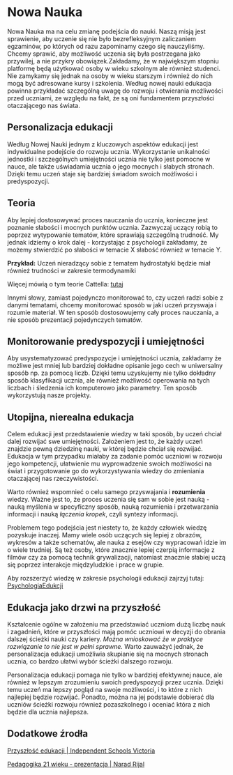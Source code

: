 # Nowa Nauka

Nowa Nauka ma na celu zmianę podejścia do nauki. Naszą misją jest sprawienie, aby uczenie się nie było bezrefleksyjnym zaliczaniem egzaminów, po których od razu zapominamy czego się nauczyliśmy. Chcemy sprawić, aby możliwość uczenia się była postrzegana jako przywilej, a nie przykry obowiązek.Zakładamy, że w największym stopniu platformę będą użytkować osoby w wieku szkolnym ale również studenci. Nie zamykamy się jednak na osoby w wieku starszym i również do nich mogą być adresowane kursy i szkolenia. Według nowej nauki edukacja powinna przykładać szczególną uwagę do rozwoju i otwierania możliwości przed uczniami, ze względu na fakt, że są oni fundamentem przyszłości otaczającego nas świata.

## Personalizacja edukacji

Według Nowej Nauki jednym z kluczowych aspektów edukacji jest indywidualne podejście do rozwoju ucznia. Wykorzystanie unikalności jednostki i szczególnych umiejętności ucznia nie tylko jest pomocne w nauce, ale także uświadamia ucznia o jego mocnych i słabych stronach. Dzięki temu uczeń staje się bardziej świadom swoich możliwości i predyspozycji. 

## Teoria

Aby lepiej dostosowywać proces nauczania do ucznia, konieczne jest poznanie  słabości i mocnych punktów ucznia. Zazwyczaj uczący robią to poprzez wytypowanie tematów, które sprawiają szczególną trudność. My jednak idziemy o krok dalej - korzystając z psychologii zakładamy, że możemy stwierdzić po słabości w temacie X słabość również w temacie Y. 

**Przykład:** Uczeń nieradzący sobie z tematem hydrostatyki będzie miał również trudności w zakresie termodynamiki

Więcej mówią o tym teorie Cattella: [tutaj](https://en.wikipedia.org/wiki/Fluid_and_crystallized_intelligence)

Innymi słowy, zamiast pojedynczo monitorować to, czy uczeń radzi sobie z danymi tematami, chcemy monitorować sposób w jaki uczeń przyswaja i rozumie materiał. W ten sposób dostosowujemy cały proces nauczania, a nie sposób prezentacji pojedynczych tematów.

## Monitorowanie predyspozycji i umiejętności

Aby usystematyzować predyspozycje i umiejętności ucznia, zakładamy że możliwe jest mniej lub bardziej dokładne opisanie jego cech w uniwersalny sposób np. za pomocą liczb. Dzięki temu uzyskujemy nie tylko dokładny sposób klasyfikacji ucznia, ale również możliwość operowania na tych liczbach i śledzenia ich komputerowo jako parametry. Ten sposób wykorzystują nasze projekty.

## Utopijna, nierealna edukacja

Celem edukacji jest przedstawienie wiedzy w taki sposób, by uczeń chciał dalej rozwijać swe umiejętności. Założeniem jest to, że każdy uczeń znajdzie pewną dziedzinę nauki, w której będzie chciał się rozwijać. Edukacja w tym przypadku miałaby za zadanie pomóc uczniowi w rozwoju jego kompetencji, ułatwienie mu wyprowadzenie swoich możliwości na świat i przygotowanie go do wykorzystywania wiedzy do zmieniania otaczającej nas rzeczywistości.

Warto również wspomnieć o celu samego przyswajania i **rozumienia** wiedzy. Ważne jest to, że proces uczenia się sam w sobie jest nauką - nauką myślenia w specyficzny sposób, nauką rozumienia i przetwarzania informacji i nauką *łączenia kropek*, czyli syntezy informacji.

Problemem tego podejścia jest niestety to, że każdy człowiek wiedzę pozyskuje inaczej. Mamy wiele osób uczących się lepiej z obrazów, wykresów a także schematów, ale nauka z esejów czy wypracowań idzie im o wiele trudniej. Są też osoby, które znacznie lepiej czerpią informacje z filmów czy za pomocą technik grywalizacji, natomiast znacznie słabiej uczą się poprzez interakcje międzyludzkie i prace w grupie.

Aby rozszerzyć wiedzę w zakresie psychologii edukacji zajrzyj tutaj: [PsychologiaEdukcji](PsychologiaEdukacji.md)

## Edukacja jako drzwi na przyszłość

Kształcenie ogólne w założeniu ma przedstawiać uczniom dużą liczbę nauk i zagadnień, które w przyszłości mają pomóc uczniowi w decyzji do obrania dalszej ścieżki nauki czy kariery. *Można wnioskować że w praktyce rozwiązanie to nie jest w pełni sprawne.* Warto zauważyć jednak, że personalizacja edukacji umożliwia skupianie się na mocnych stronach ucznia, co bardzo ułatwi wybór ścieżki dalszego rozwoju.

Personalizacja edukacji pomaga nie tylko w bardziej efektywnej nauce, ale również w lepszym zrozumieniu swoich predyspozycji przez ucznia. Dzięki temu uczeń ma lepszy pogląd na swoje możliwości, i to które z nich najlepiej będzie rozwijać. Ponadto, można na jej podstawie dobierać dla uczniów ścieżki rozwoju również pozaszkolnego i oceniać która z nich będzie dla ucznia najlepsza.


## Dodatkowe źrodła

[Przyszłość edukacji | Independent Schools Victoria](https://is.vic.edu.au/research-post/navigating-the-future-of-education/)

[Pedagogika 21 wieku - prezentacja | Narad Rijal](https://www.slideshare.net/DrYogeshAwasthi/21st-century-pedagogy)
